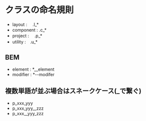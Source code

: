 # クラスの命名規則
* layout : 　.l_* 
* component : .c_*
* project : 　.p_*
* utility :　.u_* 
## BEM 
* element : *__element
* modifier : *--modifer
## 複数単語が並ぶ場合はスネークケース(_で繋ぐ)
* p_xxx_yyy
* p_xxx_yyy__zzz
* p_xxx__yyy_zzz
